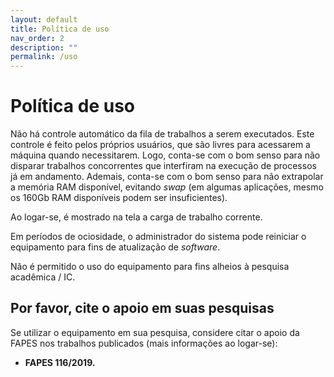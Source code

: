 ```yaml
---
layout: default
title: Política de uso
nav_order: 2
description: ""
permalink: /uso
---
```


# Política de uso

Não há controle automático da fila de trabalhos a serem executados. Este controle é feito pelos próprios usuários, que são livres para acessarem a máquina quando necessitarem. Logo, conta-se com o bom senso para não disparar trabalhos concorrentes que interfiram na execução de processos já em andamento. Ademais, conta-se com o bom senso para não extrapolar a memória RAM disponível, evitando *swap* (em algumas aplicações, mesmo os 160Gb RAM disponíveis podem ser insuficientes).

Ao logar-se, é mostrado na tela a carga de trabalho corrente.

Em períodos de ociosidade, o administrador do sistema pode reiniciar o equipamento para fins de atualização de *software*.

Não é permitido o uso do equipamento para fins alheios à pesquisa acadêmica / IC.


## Por favor, cite o apoio em suas pesquisas

Se utilizar o equipamento em sua pesquisa, considere citar o apoio da FAPES nos trabalhos publicados (mais informações ao logar-se):
- **FAPES 116/2019.**